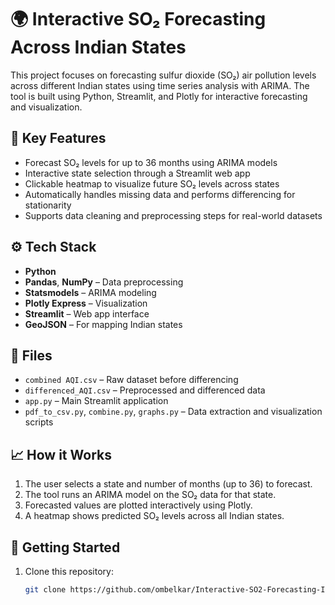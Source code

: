 # 🌍 Interactive SO₂ Forecasting Across Indian States

This project focuses on forecasting sulfur dioxide (SO₂) air pollution levels across different Indian states using time series analysis with ARIMA. The tool is built using Python, Streamlit, and Plotly for interactive forecasting and visualization.

## 📌 Key Features

- Forecast SO₂ levels for up to 36 months using ARIMA models
- Interactive state selection through a Streamlit web app
- Clickable heatmap to visualize future SO₂ levels across states
- Automatically handles missing data and performs differencing for stationarity
- Supports data cleaning and preprocessing steps for real-world datasets

## ⚙️ Tech Stack

- **Python**
- **Pandas**, **NumPy** – Data preprocessing
- **Statsmodels** – ARIMA modeling
- **Plotly Express** – Visualization
- **Streamlit** – Web app interface
- **GeoJSON** – For mapping Indian states

## 📁 Files

- `combined AQI.csv` – Raw dataset before differencing
- `differenced_AQI.csv` – Preprocessed and differenced data
- `app.py` – Main Streamlit application
- `pdf_to_csv.py`, `combine.py`, `graphs.py` – Data extraction and visualization scripts

## 📈 How it Works

1. The user selects a state and number of months (up to 36) to forecast.
2. The tool runs an ARIMA model on the SO₂ data for that state.
3. Forecasted values are plotted interactively using Plotly.
4. A heatmap shows predicted SO₂ levels across all Indian states.

## 🚀 Getting Started

1. Clone this repository:
   ```bash
   git clone https://github.com/ombelkar/Interactive-SO2-Forecasting-India.git
